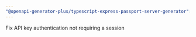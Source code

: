 ```yaml
---
"@openapi-generator-plus/typescript-express-passport-server-generator": patch
---
```


Fix API key authentication not requiring a session
